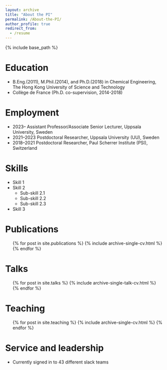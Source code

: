 ```yaml
---
layout: archive
title: "About the PI"
permalink: /About-the-PI/
author_profile: true
redirect_from:
  - /resume
---
```


{% include base_path %}

Education
======
* B.Eng.(2011), M.Phil.(2014), and Ph.D.(2018) in Chemical Engineering, The Hong Kong University of Science and Technology
* Collège de France (Ph.D. co-supervision, 2014-2018)

Employment
======
* 2023–		Assistant Professor/Associate Senior Lecturer, Uppsala University, Sweden
* 2021–2023	Postdoctoral Researcher, Uppsala University (UU), Sweden
* 2018–2021	Postdoctoral Researcher, Paul Scherrer Institute (PSI), Switzerland
  
Skills
======
* Skill 1
* Skill 2
  * Sub-skill 2.1
  * Sub-skill 2.2
  * Sub-skill 2.3
* Skill 3

Publications
======
  <ul>{% for post in site.publications %}
    {% include archive-single-cv.html %}
  {% endfor %}</ul>
  
Talks
======
  <ul>{% for post in site.talks %}
    {% include archive-single-talk-cv.html %}
  {% endfor %}</ul>
  
Teaching
======
  <ul>{% for post in site.teaching %}
    {% include archive-single-cv.html %}
  {% endfor %}</ul>
  
Service and leadership
======
* Currently signed in to 43 different slack teams

